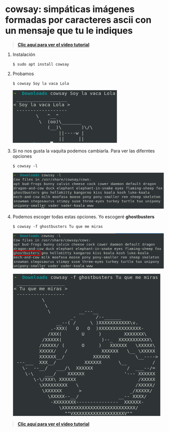 # cowsay: simpáticas imágenes formadas por caracteres ascii con un mensaje que tu le indiques
>**[Clic aquí para ver el video tutorial](https://www.youtube.com/watch?v=wiDfU29G9HY "Dale clic sin miedo")**

1. Instalación
   ```
   $ sudo apt install cowsay
   ```
2. Probamos
   ```
   $ cowsay Soy la vaca Lola
   ```
   ![](./img/1.png "muuuuuuuuuuuu")
3. Si no nos gusta la vaquita podemos cambiarla. Para ver las diferntes opciones
   ```
   $ cowsay -l
   ```
   ![](./img/2.png)
4. Podemos escoger todas estas opciones. Yo escogeré **ghostbusters**
   ```
   $ cowsay -f ghostbusters Tu que me miras
   ```
   ![](./img/3.png)

   ![](./img/4.png)
   
>**[Clic aquí para ver el video tutorial](https://www.youtube.com/watch?v=wiDfU29G9HY "Dale clic sin miedo")**
